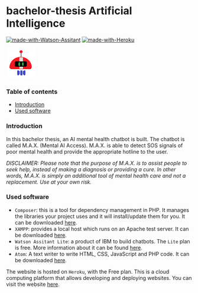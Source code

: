# bachelor-thesis Artificial Intelligence

[![made-with-Watson-Assitant](https://img.shields.io/badge/Made%20with-Watson%20Assistant-blue)](https://www.ibm.com/cloud/watson-assistant)
[![made-with-Heroku](https://img.shields.io/badge/Made%20with-Heroku-purple)](https://www.heroku.com/home)


![ICON](img/icon_small.png)

### Table of contents
* [Introduction](#introduction)
* [Used software](#used-software)

### Introduction
In this bachelor thesis, an AI mental health chatbot is built. The chatbot is called M.A.X. (Mental AI Access).
M.A.X. is able to detect SOS signals of poor mental health and provide the appropriate hotline to the user.

*DISCLAIMER: Please note that the purpose of M.A.X. is to assist people to seek help, instead of making a diagnosis or providing a cure. In other words, M.A.X. is simply an additional tool of mental health care and not a replacement. Use at your own risk.*

### Used software
* ```Composer```: this is a tool for dependency management in PHP. It manages the libraries your project uses and it will install/update them for you. It can be downloaded [here](https://getcomposer.org/).
* ```XAMPP```: provides a local host which runs on an Apache test server. It can be downloaded [here](https://www.apachefriends.org/index.html).
* ```Watson Assitant Lite```: a product of IBM to build chatbots. The ```Lite``` plan is free. More information about it can be found [here](https://www.ibm.com/cloud/watson-assistant).
* ```Atom```: A text writer to write HTML, CSS, JavaScript and PHP code. It can be downloaded [here](https://atom.io/).

The website is hosted on ```Heroku```, with the Free plan. This is a cloud computing platform that allows developing and deploying websites. You can visit the website [here](http://maxthechatbot.herokuapp.com/).
